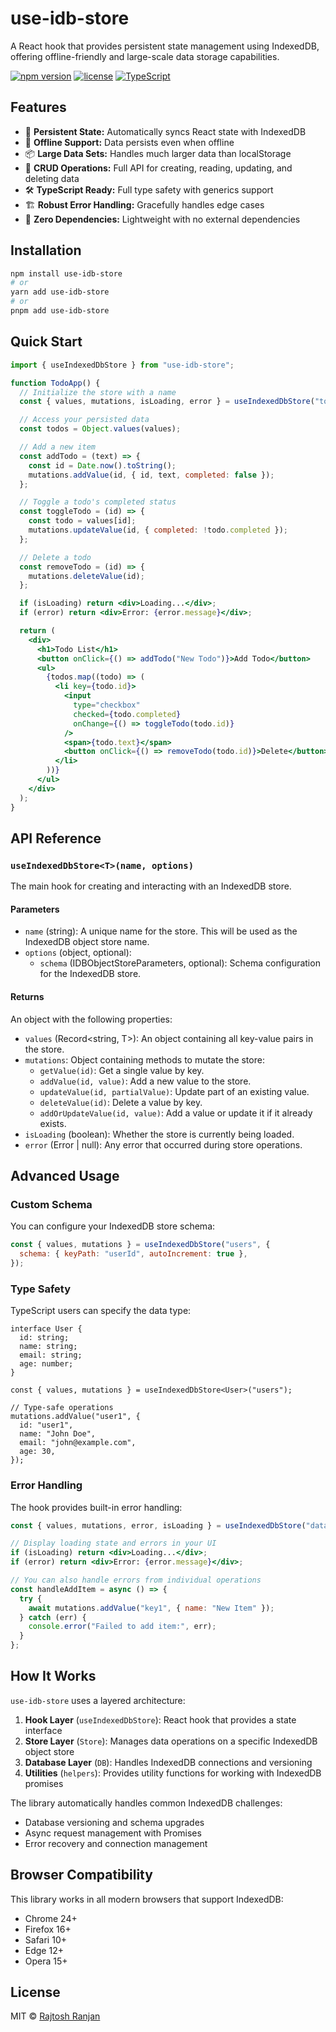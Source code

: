 # use-idb-store

A React hook that provides persistent state management using IndexedDB, offering offline-friendly and large-scale data storage capabilities.

[![npm version](https://img.shields.io/npm/v/use-idb-store.svg)](https://www.npmjs.com/package/use-idb-store)
[![license](https://img.shields.io/npm/l/use-idb-store.svg)](https://github.com/rajtoshranjan/use-idb-store/blob/master/LICENSE)
[![TypeScript](https://img.shields.io/badge/TypeScript-Ready-blue.svg)](https://www.typescriptlang.org/)

## Features

- 💾 **Persistent State:** Automatically syncs React state with IndexedDB
- 🔌 **Offline Support:** Data persists even when offline
- 📦 **Large Data Sets:** Handles much larger data than localStorage
- 🔄 **CRUD Operations:** Full API for creating, reading, updating, and deleting data
- 🛠️ **TypeScript Ready:** Full type safety with generics support
- 🏗️ **Robust Error Handling:** Gracefully handles edge cases
- 🧩 **Zero Dependencies:** Lightweight with no external dependencies

## Installation

```bash
npm install use-idb-store
# or
yarn add use-idb-store
# or
pnpm add use-idb-store
```

## Quick Start

```jsx
import { useIndexedDbStore } from "use-idb-store";

function TodoApp() {
  // Initialize the store with a name
  const { values, mutations, isLoading, error } = useIndexedDbStore("todos");

  // Access your persisted data
  const todos = Object.values(values);

  // Add a new item
  const addTodo = (text) => {
    const id = Date.now().toString();
    mutations.addValue(id, { id, text, completed: false });
  };

  // Toggle a todo's completed status
  const toggleTodo = (id) => {
    const todo = values[id];
    mutations.updateValue(id, { completed: !todo.completed });
  };

  // Delete a todo
  const removeTodo = (id) => {
    mutations.deleteValue(id);
  };

  if (isLoading) return <div>Loading...</div>;
  if (error) return <div>Error: {error.message}</div>;

  return (
    <div>
      <h1>Todo List</h1>
      <button onClick={() => addTodo("New Todo")}>Add Todo</button>
      <ul>
        {todos.map((todo) => (
          <li key={todo.id}>
            <input
              type="checkbox"
              checked={todo.completed}
              onChange={() => toggleTodo(todo.id)}
            />
            <span>{todo.text}</span>
            <button onClick={() => removeTodo(todo.id)}>Delete</button>
          </li>
        ))}
      </ul>
    </div>
  );
}
```

## API Reference

### `useIndexedDbStore<T>(name, options)`

The main hook for creating and interacting with an IndexedDB store.

#### Parameters

- `name` (string): A unique name for the store. This will be used as the IndexedDB object store name.
- `options` (object, optional):
  - `schema` (IDBObjectStoreParameters, optional): Schema configuration for the IndexedDB store.

#### Returns

An object with the following properties:

- `values` (Record<string, T>): An object containing all key-value pairs in the store.
- `mutations`: Object containing methods to mutate the store:
  - `getValue(id)`: Get a single value by key.
  - `addValue(id, value)`: Add a new value to the store.
  - `updateValue(id, partialValue)`: Update part of an existing value.
  - `deleteValue(id)`: Delete a value by key.
  - `addOrUpdateValue(id, value)`: Add a value or update it if it already exists.
- `isLoading` (boolean): Whether the store is currently being loaded.
- `error` (Error | null): Any error that occurred during store operations.

## Advanced Usage

### Custom Schema

You can configure your IndexedDB store schema:

```jsx
const { values, mutations } = useIndexedDbStore("users", {
  schema: { keyPath: "userId", autoIncrement: true },
});
```

### Type Safety

TypeScript users can specify the data type:

```tsx
interface User {
  id: string;
  name: string;
  email: string;
  age: number;
}

const { values, mutations } = useIndexedDbStore<User>("users");

// Type-safe operations
mutations.addValue("user1", {
  id: "user1",
  name: "John Doe",
  email: "john@example.com",
  age: 30,
});
```

### Error Handling

The hook provides built-in error handling:

```jsx
const { values, mutations, error, isLoading } = useIndexedDbStore("data");

// Display loading state and errors in your UI
if (isLoading) return <div>Loading...</div>;
if (error) return <div>Error: {error.message}</div>;

// You can also handle errors from individual operations
const handleAddItem = async () => {
  try {
    await mutations.addValue("key1", { name: "New Item" });
  } catch (err) {
    console.error("Failed to add item:", err);
  }
};
```

## How It Works

`use-idb-store` uses a layered architecture:

1. **Hook Layer** (`useIndexedDbStore`): React hook that provides a state interface
2. **Store Layer** (`Store`): Manages data operations on a specific IndexedDB object store
3. **Database Layer** (`DB`): Handles IndexedDB connections and versioning
4. **Utilities** (`helpers`): Provides utility functions for working with IndexedDB promises

The library automatically handles common IndexedDB challenges:

- Database versioning and schema upgrades
- Async request management with Promises
- Error recovery and connection management

## Browser Compatibility

This library works in all modern browsers that support IndexedDB:

- Chrome 24+
- Firefox 16+
- Safari 10+
- Edge 12+
- Opera 15+

## License

MIT © [Rajtosh Ranjan](https://github.com/rajtoshranjan)
